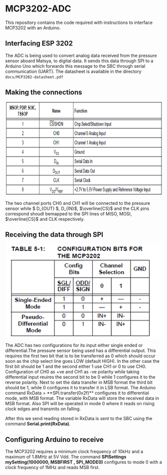 # MCP3202-ADC
This repository contains the code required with instructions to interface MCP3202 with an Arduino.

## Interfacing ESP 3202 
The ADC is being used to convert analog data received from the pressure sensor aboard Matsya, to digital data. It sends this data through SPI 
to a Arduino Uno which forwards this message to the SBC through serial communication (UART). The datasheet is available in the directory `docs/MCP3202-datasheet.pdf`

## Making the connections
<p align="center">
  <img 
    width="600"
    height="300"
    src="https://github.com/borlaugg/MCP3202-ADC/blob/46203b452ba05923a22b74a7c747723d60139d57/docs/Portmap.png"
  >
</p>
The two channel ports CH0 and CH1 will be connected to the pressure sensor while $ D_{OUT} $, D_{IN}$, $\overline{CS}$ and the CLK pins correspond shoudl bemapped to the SPI lines of MISO, MOSI, $\overline{CS}$ and CLK respectively. 

## Receiving the data through SPI
<p align="center">
  <img 
    width="500"
    height="300"
    src="https://github.com/borlaugg/MCP3202-ADC/blob/46203b452ba05923a22b74a7c747723d60139d57/docs/Bitconfig.png"
  >
</p>
The ADC has two configurations for its input either single ended or differential.The pressure sensor being used has a differential output. This requires the first two bit that is to be transferred as 0 which should occur soon as the chip select line goes LOW (default HIGH). In the other case the first bit should be 1 and the second either 1 use CH1 or 0 to use CH0. Configuration of CH0 as +ve and CH1 as -ve polarity while taking differential input reuires the second bit to be 0 while 1 configures it to the reverse polarity. 
Next to set the data transfer in MSB format the third bit should be 1, while 0 configures it to transfer it in LSB format.
The Arduino command RxData = **SPI.transfer(0x2f)** configures it to differential mode, with MSB format. The variable RxData will store the received data in MSB format. Also SPI will be operated in mode 0 where it reads on rising clock edges and transmits on falling.

After this we send reading stored in RxData is sent to the SBC using the command **Serial.print(RxData)**.

## Configuring Arduino to receive
The MCP3202 requires a minimum clock frequency of 10kHz and a maximum of 1.8MHz at 5V Vdd. The command **SPISettings mySetting(1000000, MSBFIRST , SPI_MODE0)** configures to mode 0 with a clock frequency of 1MHz and reads MSB first. 
